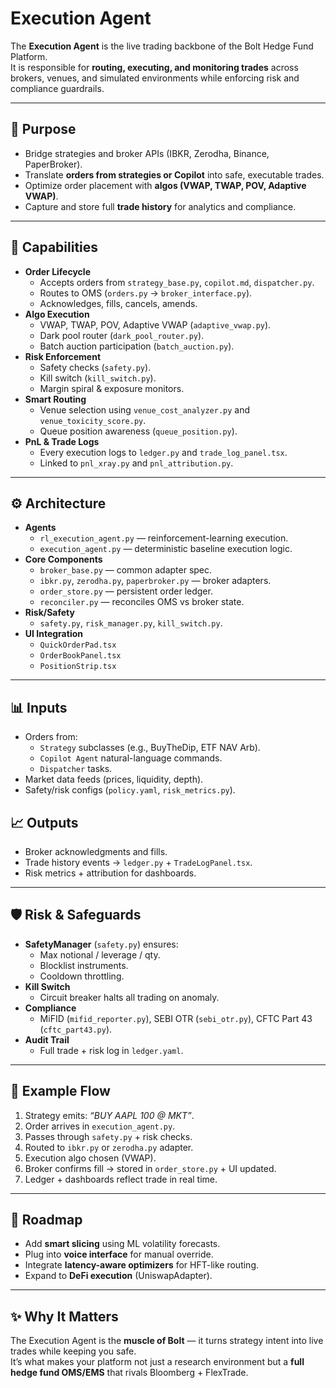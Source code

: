 # Execution Agent

The **Execution Agent** is the live trading backbone of the Bolt Hedge Fund Platform.  
It is responsible for **routing, executing, and monitoring trades** across brokers, venues, and simulated environments while enforcing risk and compliance guardrails.

---

## 🎯 Purpose
- Bridge strategies and broker APIs (IBKR, Zerodha, Binance, PaperBroker).
- Translate **orders from strategies or Copilot** into safe, executable trades.
- Optimize order placement with **algos (VWAP, TWAP, POV, Adaptive VWAP)**.
- Capture and store full **trade history** for analytics and compliance.

---

## 🧩 Capabilities
- **Order Lifecycle**
  - Accepts orders from `strategy_base.py`, `copilot.md`, `dispatcher.py`.
  - Routes to OMS (`orders.py` → `broker_interface.py`).
  - Acknowledges, fills, cancels, amends.
- **Algo Execution**
  - VWAP, TWAP, POV, Adaptive VWAP (`adaptive_vwap.py`).
  - Dark pool router (`dark_pool_router.py`).
  - Batch auction participation (`batch_auction.py`).
- **Risk Enforcement**
  - Safety checks (`safety.py`).
  - Kill switch (`kill_switch.py`).
  - Margin spiral & exposure monitors.
- **Smart Routing**
  - Venue selection using `venue_cost_analyzer.py` and `venue_toxicity_score.py`.
  - Queue position awareness (`queue_position.py`).
- **PnL & Trade Logs**
  - Every execution logs to `ledger.py` and `trade_log_panel.tsx`.
  - Linked to `pnl_xray.py` and `pnl_attribution.py`.

---

## ⚙️ Architecture
- **Agents**
  - `rl_execution_agent.py` — reinforcement-learning execution.
  - `execution_agent.py` — deterministic baseline execution logic.
- **Core Components**
  - `broker_base.py` — common adapter spec.
  - `ibkr.py`, `zerodha.py`, `paperbroker.py` — broker adapters.
  - `order_store.py` — persistent order ledger.
  - `reconciler.py` — reconciles OMS vs broker state.
- **Risk/Safety**
  - `safety.py`, `risk_manager.py`, `kill_switch.py`.
- **UI Integration**
  - `QuickOrderPad.tsx`
  - `OrderBookPanel.tsx`
  - `PositionStrip.tsx`

---

## 📊 Inputs
- Orders from:
  - `Strategy` subclasses (e.g., BuyTheDip, ETF NAV Arb).
  - `Copilot Agent` natural-language commands.
  - `Dispatcher` tasks.
- Market data feeds (prices, liquidity, depth).
- Safety/risk configs (`policy.yaml`, `risk_metrics.py`).

## 📈 Outputs
- Broker acknowledgments and fills.
- Trade history events → `ledger.py` + `TradeLogPanel.tsx`.
- Risk metrics + attribution for dashboards.

---

## 🛡️ Risk & Safeguards
- **SafetyManager** (`safety.py`) ensures:
  - Max notional / leverage / qty.
  - Blocklist instruments.
  - Cooldown throttling.
- **Kill Switch**
  - Circuit breaker halts all trading on anomaly.
- **Compliance**
  - MiFID (`mifid_reporter.py`), SEBI OTR (`sebi_otr.py`), CFTC Part 43 (`cftc_part43.py`).
- **Audit Trail**
  - Full trade + risk log in `ledger.yaml`.

---

## 🧪 Example Flow
1. Strategy emits: *“BUY AAPL 100 @ MKT”*.
2. Order arrives in `execution_agent.py`.
3. Passes through `safety.py` + risk checks.
4. Routed to `ibkr.py` or `zerodha.py` adapter.
5. Execution algo chosen (VWAP).
6. Broker confirms fill → stored in `order_store.py` + UI updated.
7. Ledger + dashboards reflect trade in real time.

---

## 🚀 Roadmap
- Add **smart slicing** using ML volatility forecasts.
- Plug into **voice interface** for manual override.
- Integrate **latency-aware optimizers** for HFT-like routing.
- Expand to **DeFi execution** (UniswapAdapter).

---

## ✨ Why It Matters
The Execution Agent is the **muscle of Bolt** — it turns strategy intent into live trades while keeping you safe.  
It’s what makes your platform not just a research environment but a **full hedge fund OMS/EMS** that rivals Bloomberg + FlexTrade.